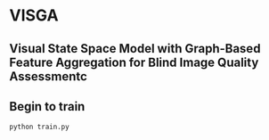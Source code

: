 # VISGA
## Visual State Space Model with Graph-Based Feature Aggregation for Blind Image Quality Assessmentc
## Begin to train
```
python train.py
